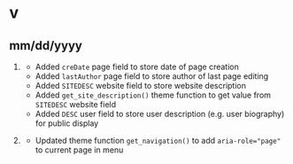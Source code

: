 # v
## mm/dd/yyyy

1. [](#new)
    * Added `creDate` page field to store date of page creation
    * Added `lastAuthor` page field to store author of last page editing
    * Added `SITEDESC` website field to store website description
    * Added `get_site_description()` theme function to get value from `SITEDESC` website field
    * Added `DESC` user field to store user description (e.g. user biography) for public display

1. [](#improved)
    * Updated theme function `get_navigation()` to add `aria-role="page"` to current page in menu
